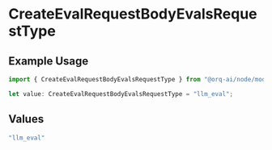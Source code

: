 # CreateEvalRequestBodyEvalsRequestType

## Example Usage

```typescript
import { CreateEvalRequestBodyEvalsRequestType } from "@orq-ai/node/models/operations";

let value: CreateEvalRequestBodyEvalsRequestType = "llm_eval";
```

## Values

```typescript
"llm_eval"
```